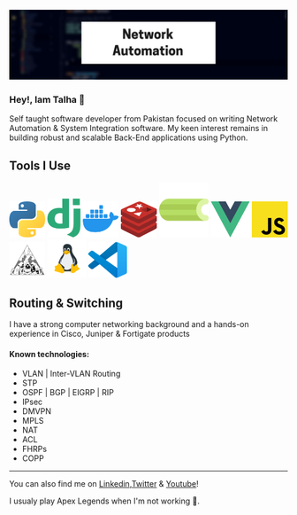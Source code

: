 <!--
**talha700/talha700** is a ✨ _special_ ✨ repository because its `README.md` (this file) appears on your GitHub profile.

Here are some ideas to get you started:

- 🔭 I’m currently working on ...
- 🌱 I’m currently learning ...
- 👯 I’m looking to collaborate on ...
- 🤔 I’m looking for help with ...
- 💬 Ask me about ...
- 📫 How to reach me: ...
- 😄 Pronouns: ...
- ⚡ Fun fact: ...
-->

![alt text](logos/img.png)

### Hey!, Iam Talha 👋 

Self taught software developer from Pakistan focused on writing Network Automation & System Integration software.
My keen interest remains in building robust and scalable Back-End applications using Python.

## Tools I Use

<img src="logos/python-logo.png" title="Python" width="65" height="65">  <img src="logos/django-logo.png" title="Django" width="60" height="70" >  <img src="logos/docker-logo.png" width="65" height="65" title="Docker" > <img src="logos/redis.png" title="Redis" width="65" height="65" > <img src="logos/celery-logo.png" title="Celery" width="90" height="100" > <img src="logos/vue.png" title="Vuejs" width="70" height="65" > <img src="logos/js.png" title="JavaScript" width="65" height="65" >  <img src="logos/nornir.jpg" title="Nornir" width="65" height="65" > <img src="logos/linux-0.png" title="Linux" width="70" height="70" > <img src="logos/vscode.png" title="VSCode" width="70" height="65" > 


## Routing & Switching
I have a strong computer networking background and a hands-on experience in Cisco, Juniper & Fortigate products
#### Known technologies:
  - VLAN | Inter-VLAN Routing
  - STP
  - OSPF | BGP | EIGRP | RIP
  - IPsec
  - DMVPN
  - MPLS
  - NAT
  - ACL
  - FHRPs
  - COPP
  
---
You can also find me on [Linkedin](https://www.linkedin.com/in/talha-javaid-968182123/),[Twitter](https://twitter.com/talhajaved700) & [Youtube](https://www.youtube.com/channel/UCaUXNbVcXY_35SK9xR_wV4A)!


I usualy play Apex Legends when I'm not working :space_invader:.


